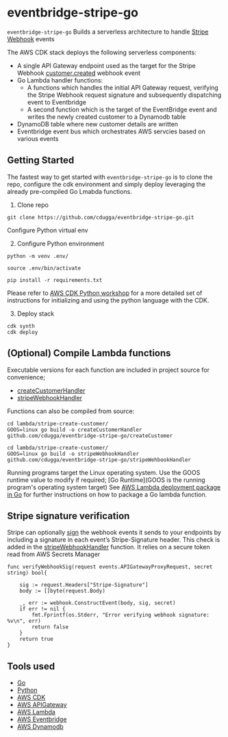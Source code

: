 
# eventbridge-stripe-go 

`eventbridge-stripe-go` Builds a serverless architecture to handle [Stripe Webhook](https://stripe.com/docs/api/webhook_endpoints) events 

The AWS CDK stack deploys the following serverless components:
* A single API Gateway endpoint used as the target for the Stripe Webhook [customer.created](https://stripe.com/docs/api/events/types#event_types-customer.created) webhook event
* Go Lambda handler functions:
	* A functions which handles the initial API Gateway request, verifying the Stripe Webhook request signature and subsequently dispatching event to Eventbridge 
	* A second function which is the target of the EventBridge event and writes the newly created customer to a Dynamodb table
* DynamoDB table where new customer details are written
* Eventbridge event bus which orchestrates AWS servcies based on various events

## Getting Started

The fastest way to get started with `eventbridge-stripe-go` is to clone the repo, configure the cdk environment and simply deploy leveraging the already pre-compiled Go Lmabda functions. 

1. Clone repo
```
git clone https://github.com/cdugga/eventbridge-stripe-go.git
```

Configure Python virtual env

2. Configure Python environment
```
python -m venv .env/

source .env/bin/activate

pip install -r requirements.txt
```
Please refer to [AWS CDK Python workshop](https://cdkworkshop.com/30-python/20-create-project/200-virtualenv.html) for a more detailed set of instructions for initializing and using the python language with the CDK.  

3. Deploy stack

```
cdk synth
cdk deploy
```

## (Optional) Compile Lambda functions

Executable versions for each function are included in project source for convenience;
* [createCustomerHandler](https://github.com/cdugga/eventbridge-stripe-go/tree/master/lambda/stripe-create-customer)
* [stripeWebhookHandler](https://github.com/cdugga/eventbridge-stripe-go/tree/master/lambda/stripe-webhook-handler)

Functions can also be compiled from source:

```
cd lambda/stripe-create-customer/
GOOS=linux go build -o createCustomerHandler github.com/cdugga/eventbridge-stripe-go/createCustomer

cd lambda/stripe-create-customer/
GOOS=linux go build -o stripeWebhookHandler github.com/cdugga/eventbridge-stripe-go/stripeWehbookHandler
```
Running programs target the Linux operating system. Use the GOOS runtime value to modify if required; [Go Runtime](GOOS is the running program's operating system target)
See [AWS Lambda deployment package in Go](https://docs.aws.amazon.com/lambda/latest/dg/golang-package.html) for further instructions on how to package a Go lambda function. 

## Stripe signature verification
Stripe can optionally [sign](https://stripe.com/docs/webhooks/signatures) the webhook events it sends to your endpoints by including a signature in each event’s Stripe-Signature header. This check is added in the [stripeWebhookHandler](https://github.com/cdugga/eventbridge-stripe-go/tree/master/lambda/stripe-webhook-handler) function. It relies on a secure token read from AWS Secrets Manager

```
func verifyWebhookSig(request events.APIGatewayProxyRequest, secret string) bool{

	sig := request.Headers["Stripe-Signature"]
	body := []byte(request.Body)

	_, err := webhook.ConstructEvent(body, sig,	secret)
	if err != nil {
		fmt.Fprintf(os.Stderr, "Error verifying webhook signature: %v\n", err)
		return false
	}
	return true
}
```

## Tools used
* [Go](https://golang.org/)
* [Python](https://www.python.org/)
* [AWS CDK](https://github.com/aws/aws-cdk)
* [AWS APIGateway](https://aws.amazon.com/api-gateway/)
* [AWS Lambda](https://aws.amazon.com/lambda/)
* [AWS Eventbridge](https://aws.amazon.com/eventbridge/)
* [AWS Dynamodb](https://aws.amazon.com/dynamodb/)
